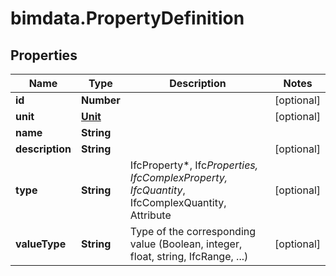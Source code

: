 # bimdata.PropertyDefinition

## Properties
Name | Type | Description | Notes
------------ | ------------- | ------------- | -------------
**id** | **Number** |  | [optional] 
**unit** | [**Unit**](Unit.md) |  | [optional] 
**name** | **String** |  | 
**description** | **String** |  | [optional] 
**type** | **String** | IfcProperty*, Ifc*Properties, IfcComplexProperty, IfcQuantity*, IfcComplexQuantity, Attribute | [optional] 
**valueType** | **String** | Type of the corresponding value (Boolean, integer, float, string, IfcRange, ...) | [optional] 


